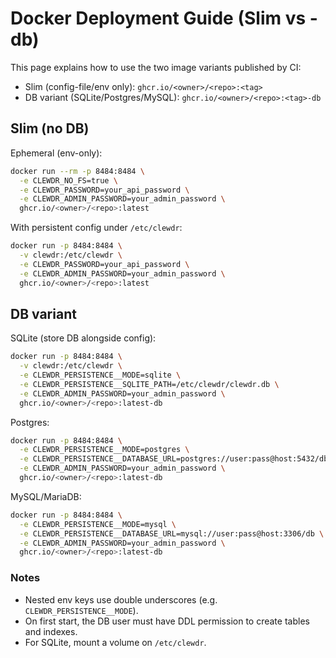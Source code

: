 # Docker Deployment Guide (Slim vs -db)

This page explains how to use the two image variants published by CI:

- Slim (config-file/env only): `ghcr.io/<owner>/<repo>:<tag>`
- DB variant (SQLite/Postgres/MySQL): `ghcr.io/<owner>/<repo>:<tag>-db`

## Slim (no DB)

Ephemeral (env-only):

```bash
docker run --rm -p 8484:8484 \
  -e CLEWDR_NO_FS=true \
  -e CLEWDR_PASSWORD=your_api_password \
  -e CLEWDR_ADMIN_PASSWORD=your_admin_password \
  ghcr.io/<owner>/<repo>:latest
```

With persistent config under `/etc/clewdr`:

```bash
docker run -p 8484:8484 \
  -v clewdr:/etc/clewdr \
  -e CLEWDR_PASSWORD=your_api_password \
  -e CLEWDR_ADMIN_PASSWORD=your_admin_password \
  ghcr.io/<owner>/<repo>:latest
```

## DB variant

SQLite (store DB alongside config):

```bash
docker run -p 8484:8484 \
  -v clewdr:/etc/clewdr \
  -e CLEWDR_PERSISTENCE__MODE=sqlite \
  -e CLEWDR_PERSISTENCE__SQLITE_PATH=/etc/clewdr/clewdr.db \
  -e CLEWDR_ADMIN_PASSWORD=your_admin_password \
  ghcr.io/<owner>/<repo>:latest-db
```

Postgres:

```bash
docker run -p 8484:8484 \
  -e CLEWDR_PERSISTENCE__MODE=postgres \
  -e CLEWDR_PERSISTENCE__DATABASE_URL=postgres://user:pass@host:5432/db \
  -e CLEWDR_ADMIN_PASSWORD=your_admin_password \
  ghcr.io/<owner>/<repo>:latest-db
```

MySQL/MariaDB:

```bash
docker run -p 8484:8484 \
  -e CLEWDR_PERSISTENCE__MODE=mysql \
  -e CLEWDR_PERSISTENCE__DATABASE_URL=mysql://user:pass@host:3306/db \
  -e CLEWDR_ADMIN_PASSWORD=your_admin_password \
  ghcr.io/<owner>/<repo>:latest-db
```

### Notes

- Nested env keys use double underscores (e.g. `CLEWDR_PERSISTENCE__MODE`).
- On first start, the DB user must have DDL permission to create tables and indexes.
- For SQLite, mount a volume on `/etc/clewdr`.

